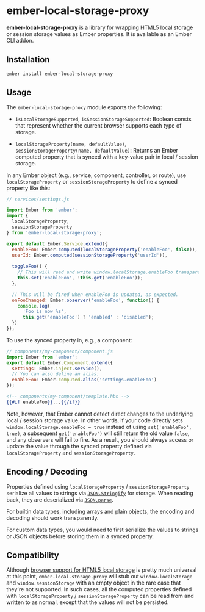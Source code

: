 # ember-local-storage-proxy

**ember-local-storage-proxy** is a library for wrapping HTML5 local storage or
session storage values as Ember properties. It is available as an Ember CLI
addon.

## Installation

```
ember install ember-local-storage-proxy
```

## Usage

The `ember-local-storage-proxy` module exports the following:

- `isLocalStorageSupported`, `isSessionStorageSupported`: Boolean consts that
  represent whether the current browser supports each type of storage.

- `localStorageProperty(name, defaultValue)`, `sessionStorageProperty(name,
  defaultValue)`: Returns an Ember computed property that is synced with a
  key-value pair in local / session storage.

In any Ember object (e.g., service, component, controller, or route), use
`localStorageProperty` or `sessionStorageProperty` to define a synced property
like this:

```javascript
// services/settings.js

import Ember from 'ember';
import {
  localStorageProperty,
  sessionStorageProperty
} from 'ember-local-storage-proxy';

export default Ember.Service.extend({
  enableFoo: Ember.computed(localStorageProperty('enableFoo', false)),
  userId: Ember.computed(sessionStorageProperty('userId')),
  
  toggleFoo() {
    // This will read and write window.localStorage.enableFoo transparently.
    this.set('enableFoo', !this.get('enableFoo'));
  },

  // This will be fired when enableFoo is updated, as expected.
  onFooChanged: Ember.observer('enableFoo', function() {
    console.log(
      'Foo is now %s',
      this.get('enableFoo') ? 'enabled' : 'disabled');
  })
});
```
To use the synced property in, e.g., a component:
```javascript
// components/my-component/component.js
import Ember from 'ember';
export default Ember.Component.extend({
  settings: Ember.inject.service(),
  // You can also define an alias:
  enableFoo: Ember.computed.alias('settings.enableFoo')
});
```
```handlebars
<!-- components/my-component/template.hbs -->
{{#if enableFoo}}...{{/if}}
```
Note, however, that Ember cannot detect direct changes to the underlying local /
session storage value. In other words, if your code directly sets
`window.localStorage.enableFoo = true` instead of using `set('enableFoo',
true)`, a subsequent `get('enableFoo')` will still return the old value `false`,
and any observers will fail to fire.  As a result, you should always access or
update the value through the synced property defined via `localStorageProperty`
and `sessionStorageProperty`.

## Encoding / Decoding

Properties defined using `localStorageProperty` / `sessionStorageProperty`
serialize all values to strings via
[`JSON.Stringify`](https://developer.mozilla.org/en-US/docs/Web/JavaScript/Reference/Global_Objects/JSON/stringify)
for storage. When reading back, they are deserialized via
[`JSON.parse`](https://developer.mozilla.org/en-US/docs/Web/JavaScript/Reference/Global_Objects/JSON/parse).

For builtin data types, including arrays and plain objects, the encoding and
decoding should work transparently.

For custom data types, you would need to first serialize the values to strings
or JSON objects before storing them in a synced property.

## Compatibility

Although [browser support for HTML5 local
storage](http://caniuse.com/#feat=namevalue-storage) is pretty much universal at
this point, `ember-local-storage-proxy` will stub out `window.localStorage` and
`window.sessionStorage` with an empty object in the rare case that they're not
supported. In such cases, all the computed properties defined with
`localStorageProperty` / `sessionStorageProperty` can be read from and written
to as normal, except that the values will not be persisted.
